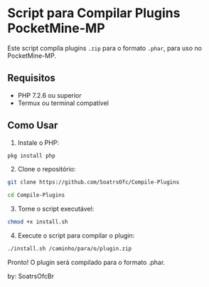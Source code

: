 # Script para Compilar Plugins PocketMine-MP

Este script compila plugins `.zip` para o formato `.phar`, para uso no PocketMine-MP.

## Requisitos

- PHP 7.2.6 ou superior
- Termux ou terminal compatível

## Como Usar

1. Instale o PHP:

```bash
pkg install php
```

2. Clone o repositório:

```bash
git clone https://github.com/SoatrsOfc/Compile-Plugins

cd Compile-Plugins
```

3. Torne o script executável:

```bash
chmod +x install.sh
```

4. Execute o script para compilar o plugin:

```bash
./install.sh /caminho/para/o/plugin.zip
```

Pronto! O plugin será compilado para o formato .phar.

by: SoatrsOfcBr
